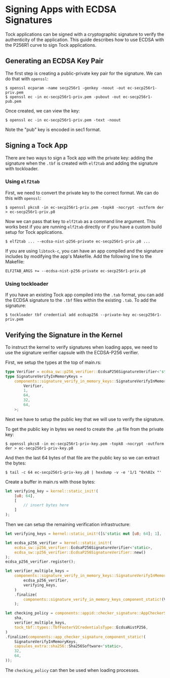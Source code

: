 # Signing Apps with ECDSA Signatures

Tock applications can be signed with a cryptographic signature to verify the
authenticity of the application. This guide describes how to use ECDSA with the
P256R1 curve to sign Tock applications.

## Generating an ECDSA Key Pair

The first step is creating a public-private key pair for the signature.
We can do that with `openssl`:

```
$ openssl ecparam -name secp256r1 -genkey -noout -out ec-secp256r1-priv.pem
$ openssl ec -in ec-secp256r1-priv.pem -pubout -out ec-secp256r1-pub.pem
```

Once created, we can view the key:

```
$ openssl ec -in ec-secp256r1-priv.pem -text -noout
```

Note the "pub" key is encoded in sec1 format.

## Signing a Tock App

There are two ways to sign a Tock app with the private key: adding the signature
when the `.tbf` is created with `elf2tab` and adding the signature with
tockloader.

### Using `elf2tab`

First, we need to convert the private key to the correct format. We can do this
with `openssl`:

```
$ openssl pkcs8 -in ec-secp256r1-priv.pem -topk8 -nocrypt -outform der > ec-secp256r1-priv.p8
```

Now we can pass that key to `elf2tab` as a command line argument. This works
best if you are running `elf2tab` directly or if you have a custom build setup
for Tock applications.

```
$ elf2tab ... --ecdsa-nist-p256-private ec-secp256r1-priv.p8 ...
```

If you are using `libtock-c`, you can have an app compiled and the signature
includes by modifying the app's Makefile. Add the following line to the
Makefile:

```make
ELF2TAB_ARGS += --ecdsa-nist-p256-private ec-secp256r1-priv.p8
```

### Using tockloader

If you have an existing Tock app compiled into the `.tab` format, you can add
the ECDSA signature to the `.tbf` files within the existing `.tab`. To add the
signature:

```
$ tockloader tbf credential add ecdsap256 --private-key ec-secp256r1-priv.pem
```

## Verifying the Signature in the Kernel

To instruct the kernel to verify signatures when loading apps, we need to use
the signature verifier capsule with the ECDSA-P256 verifier.

First, we setup the types at the top of main.rs:

```rust
type Verifier = ecdsa_sw::p256_verifier::EcdsaP256SignatureVerifier<'static>;
type SignatureVerifyInMemoryKeys =
    components::signature_verify_in_memory_keys::SignatureVerifyInMemoryKeysComponentType<
        Verifier,
        1,
        64,
        32,
        64,
    >;
```

Next we have to setup the public key that we will use to verify the signature.

To get the public key in bytes we need to create the `.p8` file from the private
key:

```
$ openssl pkcs8 -in ec-secp256r1-priv-key.pem -topk8 -nocrypt -outform der > ec-secp256r1-priv-key.p8
```

And then the last 64 bytes of that file are the public key so we can extract the
bytes:

```
$ tail -c 64 ec-secp256r1-priv-key.p8 | hexdump -v -e '1/1 "0x%02x "'
```

Create a buffer in main.rs with those bytes:

```rust
let verifying_key = kernel::static_init!(
    [u8; 64],
    [
        // insert bytes here
    ]
);
```

Then we can setup the remaining verification infrastructure:

```rust
let verifying_keys = kernel::static_init!([&'static mut [u8; 64]; 1], [verifying_key]);

let ecdsa_p256_verifier = kernel::static_init!(
    ecdsa_sw::p256_verifier::EcdsaP256SignatureVerifier<'static>,
    ecdsa_sw::p256_verifier::EcdsaP256SignatureVerifier::new()
);
ecdsa_p256_verifier.register();

let verifier_multiple_keys =
	components::signature_verify_in_memory_keys::SignatureVerifyInMemoryKeysComponent::new(
	    ecdsa_p256_verifier,
	    verifying_keys,
	)
	.finalize(
	    components::signature_verify_in_memory_keys_component_static!(Verifier, 1, 64, 32, 64,),
	);

let checking_policy = components::appid::checker_signature::AppCheckerSignatureComponent::new(
    sha,
    verifier_multiple_keys,
    tock_tbf::types::TbfFooterV2CredentialsType::EcdsaNistP256,
)
.finalize(components::app_checker_signature_component_static!(
    SignatureVerifyInMemoryKeys,
    capsules_extra::sha256::Sha256Software<'static>,
    32,
    64,
));
```

The `checking_policy` can then be used when loading processes.


